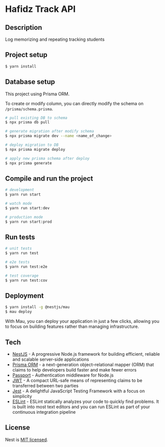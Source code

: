 # Hafidz Track API

## Description

Log memorizing and repeating tracking students

## Project setup

```bash
$ yarn install
```

## Database setup
This project using Prisma ORM.

To create or modify column, you can directly modify the schema on ``/prisma/schema.prisma``.
```bash
# pull existing DB to schema
$ npx prisma db pull

# generate migration after modify schema
$ npx prisma migrate dev --name <name_of_change>

# deploy migration to DB
$ npx prisma migrate deploy

# apply new prisma schema after deploy
$ npx prisma generate
```

## Compile and run the project

```bash
# development
$ yarn run start

# watch mode
$ yarn run start:dev

# production mode
$ yarn run start:prod
```

## Run tests

```bash
# unit tests
$ yarn run test

# e2e tests
$ yarn run test:e2e

# test coverage
$ yarn run test:cov
```

## Deployment

```bash
$ yarn install -g @nestjs/mau
$ mau deploy
```

With Mau, you can deploy your application in just a few clicks, allowing you to focus on building features rather than managing infrastructure.

## Tech

- [NestJS](https://nestjs.com/) - A progressive Node.js framework for building efficient, reliable and scalable server-side applications
- [Prisma ORM](https://www.prisma.io/) - a next-generation object–relational mapper (ORM) that claims to help developers build faster and make fewer errors
- [Passport](https://passportjs.org/) - Authentication middleware for Node.js
- [JWT](https://jwt.io/) - A compact URL-safe means of representing claims to be transferred between two parties
- [Jest](https://jestjs.io) - A delightful JavaScript Testing Framework with a focus on simplicity
- [ESLint](https://eslint.org/) - ESLint statically analyzes your code to quickly find problems. It is built into most text editors and you can run ESLint as part of your continuous integration pipeline

## License

Nest is [MIT licensed](https://github.com/nestjs/nest/blob/master/LICENSE).
